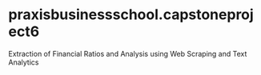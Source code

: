 # praxisbusinessschool.capstoneproject6
Extraction of Financial Ratios and Analysis using Web Scraping and Text Analytics
